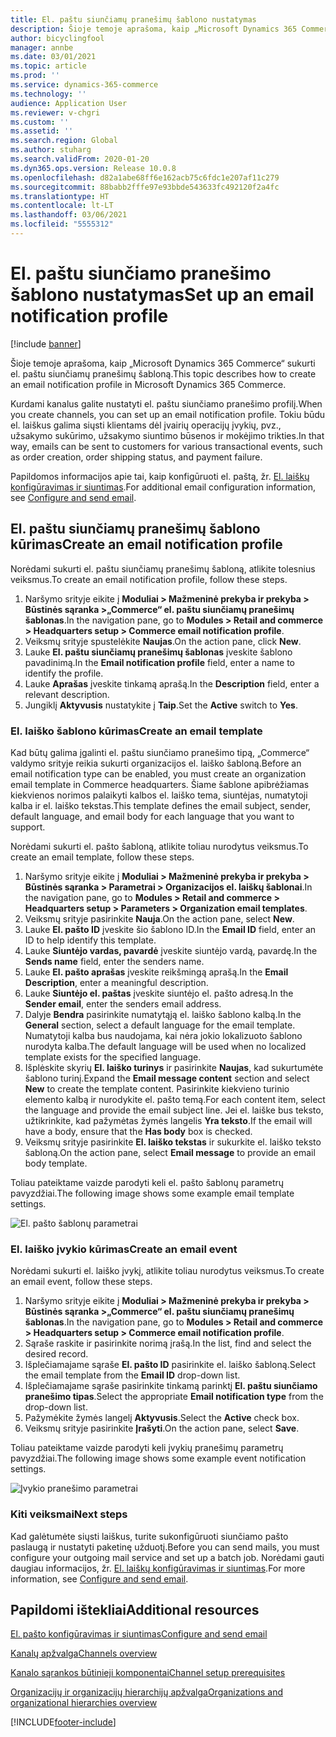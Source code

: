 ```yaml
---
title: El. paštu siunčiamų pranešimų šablono nustatymas
description: Šioje temoje aprašoma, kaip „Microsoft Dynamics 365 Commerce“ sukurti el. paštu siunčiamų pranešimų šabloną.
author: bicyclingfool
manager: annbe
ms.date: 03/01/2021
ms.topic: article
ms.prod: ''
ms.service: dynamics-365-commerce
ms.technology: ''
audience: Application User
ms.reviewer: v-chgri
ms.custom: ''
ms.assetid: ''
ms.search.region: Global
ms.author: stuharg
ms.search.validFrom: 2020-01-20
ms.dyn365.ops.version: Release 10.0.8
ms.openlocfilehash: d82a1abe68ff6e162acb75c6fdc1e207af11c279
ms.sourcegitcommit: 88babb2fffe97e93bbde543633fc492120f2a4fc
ms.translationtype: HT
ms.contentlocale: lt-LT
ms.lasthandoff: 03/06/2021
ms.locfileid: "5555312"
---
```

# <a name="set-up-an-email-notification-profile"></a><span data-ttu-id="135aa-103">El. paštu siunčiamo pranešimo šablono nustatymas</span><span class="sxs-lookup"><span data-stu-id="135aa-103">Set up an email notification profile</span></span>

[!include [banner](includes/banner.md)]

<span data-ttu-id="135aa-104">Šioje temoje aprašoma, kaip „Microsoft Dynamics 365 Commerce“ sukurti el. paštu siunčiamų pranešimų šabloną.</span><span class="sxs-lookup"><span data-stu-id="135aa-104">This topic describes how to create an email notification profile in Microsoft Dynamics 365 Commerce.</span></span>

<span data-ttu-id="135aa-105">Kurdami kanalus galite nustatyti el. paštu siunčiamo pranešimo profilį.</span><span class="sxs-lookup"><span data-stu-id="135aa-105">When you create channels, you can set up an email notification profile.</span></span> <span data-ttu-id="135aa-106">Tokiu būdu el. laiškus galima siųsti klientams dėl įvairių operacijų įvykių, pvz., užsakymo sukūrimo, užsakymo siuntimo būsenos ir mokėjimo trikties.</span><span class="sxs-lookup"><span data-stu-id="135aa-106">In that way, emails can be sent to customers for various transactional events, such as order creation, order shipping status, and payment failure.</span></span>

<span data-ttu-id="135aa-107">Papildomos informacijos apie tai, kaip konfigūruoti el. paštą, žr. [El. laiškų konfigūravimas ir siuntimas](../fin-ops-core/fin-ops/organization-administration/configure-email.md?toc=/dynamics365/commerce/toc.json).</span><span class="sxs-lookup"><span data-stu-id="135aa-107">For additional email configuration information, see [Configure and send email](../fin-ops-core/fin-ops/organization-administration/configure-email.md?toc=/dynamics365/commerce/toc.json).</span></span>

## <a name="create-an-email-notification-profile"></a><span data-ttu-id="135aa-108">El. paštu siunčiamų pranešimų šablono kūrimas</span><span class="sxs-lookup"><span data-stu-id="135aa-108">Create an email notification profile</span></span>

<span data-ttu-id="135aa-109">Norėdami sukurti el. paštu siunčiamų pranešimų šabloną, atlikite tolesnius veiksmus.</span><span class="sxs-lookup"><span data-stu-id="135aa-109">To create an email notification profile, follow these steps.</span></span>

1. <span data-ttu-id="135aa-110">Naršymo srityje eikite į **Moduliai \> Mažmeninė prekyba ir prekyba \> Būstinės sąranka \>„Commerce“ el. paštu siunčiamų pranešimų šablonas**.</span><span class="sxs-lookup"><span data-stu-id="135aa-110">In the navigation pane, go to **Modules \> Retail and commerce \> Headquarters setup \> Commerce email notification profile**.</span></span>
1. <span data-ttu-id="135aa-111">Veiksmų srityje spustelėkite **Naujas**.</span><span class="sxs-lookup"><span data-stu-id="135aa-111">On the action pane, click **New**.</span></span>
1. <span data-ttu-id="135aa-112">Lauke **El. paštu siunčiamų pranešimų šablonas** įveskite šablono pavadinimą.</span><span class="sxs-lookup"><span data-stu-id="135aa-112">In the **Email notification profile** field, enter a name to identify the profile.</span></span>
1. <span data-ttu-id="135aa-113">Lauke **Aprašas** įveskite tinkamą aprašą.</span><span class="sxs-lookup"><span data-stu-id="135aa-113">In the **Description** field, enter a relevant description.</span></span>
1. <span data-ttu-id="135aa-114">Jungiklį **Aktyvusis** nustatykite į **Taip**.</span><span class="sxs-lookup"><span data-stu-id="135aa-114">Set the **Active** switch to **Yes**.</span></span>

### <a name="create-an-email-template"></a><span data-ttu-id="135aa-115">El. laiško šablono kūrimas</span><span class="sxs-lookup"><span data-stu-id="135aa-115">Create an email template</span></span>

<span data-ttu-id="135aa-116">Kad būtų galima įgalinti el. paštu siunčiamo pranešimo tipą, „Commerce“ valdymo srityje reikia sukurti organizacijos el. laiško šabloną.</span><span class="sxs-lookup"><span data-stu-id="135aa-116">Before an email notification type can be enabled, you must create an organization email template in Commerce headquarters.</span></span> <span data-ttu-id="135aa-117">Šiame šablone apibrėžiamas kiekvienos norimos palaikyti kalbos el. laiško tema, siuntėjas, numatytoji kalba ir el. laiško tekstas.</span><span class="sxs-lookup"><span data-stu-id="135aa-117">This template defines the email subject, sender, default language, and email body for each language that you want to support.</span></span>

<span data-ttu-id="135aa-118">Norėdami sukurti el. pašto šabloną, atlikite toliau nurodytus veiksmus.</span><span class="sxs-lookup"><span data-stu-id="135aa-118">To create an email template, follow these steps.</span></span>

1. <span data-ttu-id="135aa-119">Naršymo srityje eikite į **Moduliai \> Mažmeninė prekyba ir prekyba \> Būstinės sąranka \> Parametrai \> Organizacijos el. laiškų šablonai**.</span><span class="sxs-lookup"><span data-stu-id="135aa-119">In the navigation pane, go to **Modules \> Retail and commerce \> Headquarters setup \> Parameters \> Organization email templates**.</span></span>
1. <span data-ttu-id="135aa-120">Veiksmų srityje pasirinkite **Nauja**.</span><span class="sxs-lookup"><span data-stu-id="135aa-120">On the action pane, select **New**.</span></span>
1. <span data-ttu-id="135aa-121">Lauke **El. pašto ID** įveskite šio šablono ID.</span><span class="sxs-lookup"><span data-stu-id="135aa-121">In the **Email ID** field, enter an ID to help identify this template.</span></span>
1. <span data-ttu-id="135aa-122">Lauke **Siuntėjo vardas, pavardė** įveskite siuntėjo vardą, pavardę.</span><span class="sxs-lookup"><span data-stu-id="135aa-122">In the **Sends name** field, enter the senders name.</span></span>
1. <span data-ttu-id="135aa-123">Lauke **El. pašto aprašas** įveskite reikšmingą aprašą.</span><span class="sxs-lookup"><span data-stu-id="135aa-123">In the **Email Description**, enter a meaningful description.</span></span>
1. <span data-ttu-id="135aa-124">Lauke **Siuntėjo el. paštas** įveskite siuntėjo el. pašto adresą.</span><span class="sxs-lookup"><span data-stu-id="135aa-124">In the **Sender email**, enter the senders email address.</span></span>
1. <span data-ttu-id="135aa-125">Dalyje **Bendra** pasirinkite numatytąją el. laiško šablono kalbą.</span><span class="sxs-lookup"><span data-stu-id="135aa-125">In the **General** section, select a default language for the email template.</span></span> <span data-ttu-id="135aa-126">Numatytoji kalba bus naudojama, kai nėra jokio lokalizuoto šablono nurodyta kalba.</span><span class="sxs-lookup"><span data-stu-id="135aa-126">The default language will be used when no localized template exists for the specified language.</span></span>
1. <span data-ttu-id="135aa-127">Išplėskite skyrių **El. laiško turinys** ir pasirinkite **Naujas**, kad sukurtumėte šablono turinį.</span><span class="sxs-lookup"><span data-stu-id="135aa-127">Expand the **Email message content** section and select **New** to create the template content.</span></span> <span data-ttu-id="135aa-128">Pasirinkite kiekvieno turinio elemento kalbą ir nurodykite el. pašto temą.</span><span class="sxs-lookup"><span data-stu-id="135aa-128">For each content item, select the language and provide the email subject line.</span></span> <span data-ttu-id="135aa-129">Jei el. laiške bus teksto, užtikrinkite, kad pažymėtas žymės langelis **Yra teksto**.</span><span class="sxs-lookup"><span data-stu-id="135aa-129">If the email will have a body, ensure that the **Has body** box is checked.</span></span>
1. <span data-ttu-id="135aa-130">Veiksmų srityje pasirinkite **El. laiško tekstas** ir sukurkite el. laiško teksto šabloną.</span><span class="sxs-lookup"><span data-stu-id="135aa-130">On the action pane, select **Email message** to provide an email body template.</span></span>

<span data-ttu-id="135aa-131">Toliau pateiktame vaizde parodyti keli el. pašto šablonų parametrų pavyzdžiai.</span><span class="sxs-lookup"><span data-stu-id="135aa-131">The following image shows some example email template settings.</span></span>

![El. pašto šablonų parametrai](media/email-template.png)

### <a name="create-an-email-event"></a><span data-ttu-id="135aa-133">El. laiško įvykio kūrimas</span><span class="sxs-lookup"><span data-stu-id="135aa-133">Create an email event</span></span>

<span data-ttu-id="135aa-134">Norėdami sukurti el. laiško įvykį, atlikite toliau nurodytus veiksmus.</span><span class="sxs-lookup"><span data-stu-id="135aa-134">To create an email event, follow these steps.</span></span>

1. <span data-ttu-id="135aa-135">Naršymo srityje eikite į **Moduliai \> Mažmeninė prekyba ir prekyba \> Būstinės sąranka \>„Commerce“ el. paštu siunčiamų pranešimų šablonas**.</span><span class="sxs-lookup"><span data-stu-id="135aa-135">In the navigation pane, go to **Modules \> Retail and commerce \> Headquarters setup \> Commerce email notification profile**.</span></span>
1. <span data-ttu-id="135aa-136">Sąraše raskite ir pasirinkite norimą įrašą.</span><span class="sxs-lookup"><span data-stu-id="135aa-136">In the list, find and select the desired record.</span></span> 
1. <span data-ttu-id="135aa-137">Išplečiamajame sąraše **El. pašto ID** pasirinkite el. laiško šabloną.</span><span class="sxs-lookup"><span data-stu-id="135aa-137">Select the email template from the **Email ID** drop-down list.</span></span>
1. <span data-ttu-id="135aa-138">Išplečiamajame sąraše pasirinkite tinkamą parinktį **El. paštu siunčiamo pranešimo tipas**.</span><span class="sxs-lookup"><span data-stu-id="135aa-138">Select the appropriate **Email notification type** from the drop-down list.</span></span>
1. <span data-ttu-id="135aa-139">Pažymėkite žymės langelį **Aktyvusis**.</span><span class="sxs-lookup"><span data-stu-id="135aa-139">Select the **Active** check box.</span></span>
1. <span data-ttu-id="135aa-140">Veiksmų srityje pasirinkite **Įrašyti**.</span><span class="sxs-lookup"><span data-stu-id="135aa-140">On the action pane, select **Save**.</span></span>

<span data-ttu-id="135aa-141">Toliau pateiktame vaizde parodyti keli įvykių pranešimų parametrų pavyzdžiai.</span><span class="sxs-lookup"><span data-stu-id="135aa-141">The following image shows some example event notification settings.</span></span>

![Įvykio pranešimo parametrai](media/email-notification-profile.png)

### <a name="next-steps"></a><span data-ttu-id="135aa-143">Kiti veiksmai</span><span class="sxs-lookup"><span data-stu-id="135aa-143">Next steps</span></span>

<span data-ttu-id="135aa-144">Kad galėtumėte siųsti laiškus, turite sukonfigūruoti siunčiamo pašto paslaugą ir nustatyti paketinę užduotį.</span><span class="sxs-lookup"><span data-stu-id="135aa-144">Before you can send mails, you must configure your outgoing mail service and set up a batch job.</span></span> <span data-ttu-id="135aa-145">Norėdami gauti daugiau informacijos, žr. [El. laiškų konfigūravimas ir siuntimas](../fin-ops-core/fin-ops/organization-administration/configure-email.md?toc=/dynamics365/commerce/toc.json).</span><span class="sxs-lookup"><span data-stu-id="135aa-145">For more information, see [Configure and send email](../fin-ops-core/fin-ops/organization-administration/configure-email.md?toc=/dynamics365/commerce/toc.json).</span></span>


## <a name="additional-resources"></a><span data-ttu-id="135aa-146">Papildomi ištekliai</span><span class="sxs-lookup"><span data-stu-id="135aa-146">Additional resources</span></span>

[<span data-ttu-id="135aa-147">El. pašto konfigūravimas ir siuntimas</span><span class="sxs-lookup"><span data-stu-id="135aa-147">Configure and send email</span></span>](../fin-ops-core/fin-ops/organization-administration/configure-email.md?toc=/dynamics365/commerce/toc.json)

[<span data-ttu-id="135aa-148">Kanalų apžvalga</span><span class="sxs-lookup"><span data-stu-id="135aa-148">Channels overview</span></span>](channels-overview.md)

[<span data-ttu-id="135aa-149">Kanalo sąrankos būtinieji komponentai</span><span class="sxs-lookup"><span data-stu-id="135aa-149">Channel setup prerequisites</span></span>](channels-prerequisites.md)

[<span data-ttu-id="135aa-150">Organizacijų ir organizacijų hierarchijų apžvalga</span><span class="sxs-lookup"><span data-stu-id="135aa-150">Organizations and organizational hierarchies overview</span></span>](../fin-ops-core/fin-ops/organization-administration/organizations-organizational-hierarchies.md?toc=/dynamics365/commerce/toc.json)


[!INCLUDE[footer-include](../includes/footer-banner.md)]
